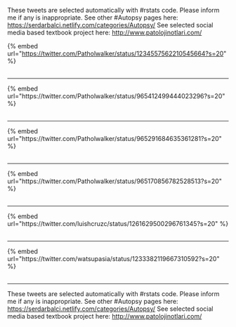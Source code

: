 

These tweets are selected automatically with #rstats code. Please inform me if any is inappropriate.
See other #Autopsy pages here: https://serdarbalci.netlify.com/categories/Autopsy/ 
See selected social media based textbook project here: http://www.patolojinotlari.com/

{% embed url="https://twitter.com/Patholwalker/status/1234557562210545664?s=20" %}<br>
<br>
<hr>
{% embed url="https://twitter.com/Patholwalker/status/965412499444023296?s=20" %}<br>
<br>
<hr>
{% embed url="https://twitter.com/Patholwalker/status/965291684635361281?s=20" %}<br>
<br>
<hr>
{% embed url="https://twitter.com/Patholwalker/status/965170856782528513?s=20" %}<br>
<br>
<hr>
{% embed url="https://twitter.com/luishcruzc/status/1261629500296761345?s=20" %}<br>
<br>
<hr>
{% embed url="https://twitter.com/watsupasia/status/1233382119667310592?s=20" %}<br>
<br>
<hr>


These tweets are selected automatically with #rstats code. Please inform me if any is inappropriate.
See other #Autopsy pages here: https://serdarbalci.netlify.com/categories/Autopsy/ 
See selected social media based textbook project here: http://www.patolojinotlari.com/
